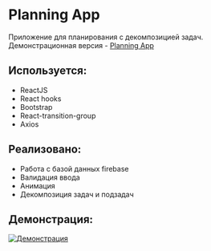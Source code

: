 # Planning App

Приложение для планирования с декомпозицией задач. 
Демонстрационная версия - [Planning App](https://planning-app-k.web.app/)

## Используется:

* ReactJS
* React hooks
* Bootstrap
* React-transition-group
* Axios

## Реализовано:

* Работа с базой данных firebase
* Валидация ввода 
* Анимация
* Декомпозиция задач и подзадач

## Демонстрация: 
[![Демонстрация](https://s7.gifyu.com/images/planning-app.md.gif)](https://gifyu.com/image/cNZe)